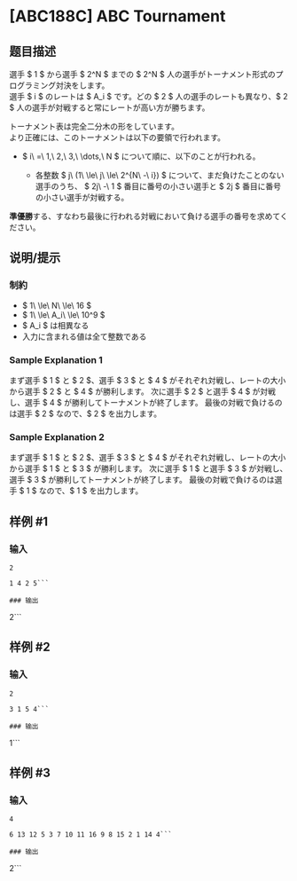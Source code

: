 # [ABC188C] ABC Tournament

## 题目描述

[problemUrl]: https://atcoder.jp/contests/abc188/tasks/abc188_c

選手 $ 1 $ から選手 $ 2^N $ までの $ 2^N $ 人の選手がトーナメント形式のプログラミング対決をします。  
 選手 $ i $ のレートは $ A_i $ です。どの $ 2 $ 人の選手のレートも異なり、$ 2 $ 人の選手が対戦すると常にレートが高い方が勝ちます。

トーナメント表は完全二分木の形をしています。  
 より正確には、このトーナメントは以下の要領で行われます。

- $ i\ =\ 1,\ 2,\ 3,\ \dots,\ N $ について順に、以下のことが行われる。
  
  
  - 各整数 $ j\ (1\ \le\ j\ \le\ 2^{N\ -\ i}) $ について、まだ負けたことのない選手のうち、 $ 2j\ -\ 1 $ 番目に番号の小さい選手と $ 2j $ 番目に番号の小さい選手が対戦する。

**準優勝**する、すなわち最後に行われる対戦において負ける選手の番号を求めてください。

## 说明/提示

### 制約

- $ 1\ \le\ N\ \le\ 16 $
- $ 1\ \le\ A_i\ \le\ 10^9 $
- $ A_i $ は相異なる
- 入力に含まれる値は全て整数である

### Sample Explanation 1

まず選手 $ 1 $ と $ 2 $、選手 $ 3 $ と $ 4 $ がそれぞれ対戦し、レートの大小から選手 $ 2 $ と $ 4 $ が勝利します。 次に選手 $ 2 $ と選手 $ 4 $ が対戦し、選手 $ 4 $ が勝利してトーナメントが終了します。 最後の対戦で負けるのは選手 $ 2 $ なので、$ 2 $ を出力します。

### Sample Explanation 2

まず選手 $ 1 $ と $ 2 $、選手 $ 3 $ と $ 4 $ がそれぞれ対戦し、レートの大小から選手 $ 1 $ と $ 3 $ が勝利します。 次に選手 $ 1 $ と選手 $ 3 $ が対戦し、選手 $ 3 $ が勝利してトーナメントが終了します。 最後の対戦で負けるのは選手 $ 1 $ なので、$ 1 $ を出力します。

## 样例 #1

### 输入

```
2
1 4 2 5```

### 输出

```
2```

## 样例 #2

### 输入

```
2
3 1 5 4```

### 输出

```
1```

## 样例 #3

### 输入

```
4
6 13 12 5 3 7 10 11 16 9 8 15 2 1 14 4```

### 输出

```
2```

